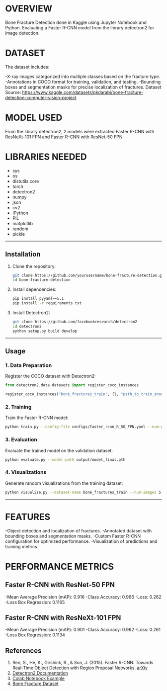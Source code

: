 # OVERVIEW
Bone Fracture Detection done in Kaggle using Jupyter Notebook and Python. Evaluating a Faster R-CNN model from the library detectron2 for image detection.

# DATASET
The dataset includes:

-X-ray images categorized into multiple classes based on the fracture type.
-Annotations in COCO format for training, validation, and testing.
-Bounding boxes and segmentation masks for precise localization of fractures.
Dataset Source:
https://www.kaggle.com/datasets/pkdarabi/bone-fracture-detection-computer-vision-project

# MODEL USED
From the library detectron2, 2 models were extracted Faster R-CNN with ResNeXt-101 FPN and Faster R-CNN with ResNet-50 FPN

# LIBRARIES NEEDED
- sys
- os
- distutils.core
- torch
- detectron2
- numpy
- json
- cv2
- IPython
- PIL
- matplotlib
- random
- pickle

---

## **Installation**

1. Clone the repository:
   ```bash
   git clone https://github.com/yourusername/bone-fracture-detection.git
   cd bone-fracture-detection
   ```

2. Install dependencies:
   ```bash
   pip install pyyaml==5.1
   pip install -r requirements.txt
   ```

3. Install Detectron2:
   ```bash
   git clone https://github.com/facebookresearch/detectron2
   cd detectron2
   python setup.py build develop
   ```

---

## **Usage**

### 1. Data Preparation
Register the COCO dataset with Detectron2:
```python
from detectron2.data.datasets import register_coco_instances

register_coco_instances("bone_fractures_train", {}, "path_to_train_annotations.json", "path_to_train_images")
```

### 2. Training
Train the Faster R-CNN model:
```bash
python train.py --config-file configs/faster_rcnn_R_50_FPN.yaml --num-gpus 1
```

### 3. Evaluation
Evaluate the trained model on the validation dataset:
```bash
python evaluate.py --model-path output/model_final.pth
```

### 4. Visualizations
Generate random visualizations from the training dataset:
```bash
python visualize.py --dataset-name bone_fractures_train --num-images 5
```

---

# FEATURES
-Object detection and localization of fractures.
-Annotated dataset with bounding boxes and segmentation masks.
-Custom Faster R-CNN configuration for optimized performance.
-Visualization of predictions and training metrics.

# PERFORMANCE METRICS

## Faster R-CNN with ResNet-50 FPN
-Mean Average Precision (mAP): 0.916
-Class Accuracy: 0.966
-Loss: 0.262
-Loss Box Regression: 0.1165

## Faster R-CNN with ResNeXt-101 FPN
-Mean Average Precision (mAP): 0.901
-Class Accuracy: 0.962
-Loss: 0.261
-Loss Box Regression: 0.1134

## **References**

1. Ren, S., He, K., Girshick, R., & Sun, J. (2015). Faster R-CNN: Towards Real-Time Object Detection with Region Proposal Networks. [arXiv](https://arxiv.org/abs/1506.01497)  
2. [Detectron2 Documentation](https://detectron2.readthedocs.io/en/latest/)  
3. [Colab Notebook Example](https://colab.research.google.com/drive/16jcaJoc6bCFAQ96jDe2HwtXj7BMD_-m5)  
4. [Bone Fracture Dataset](https://universe.roboflow.com/veda/bone-fracture-detection-daoon)  


